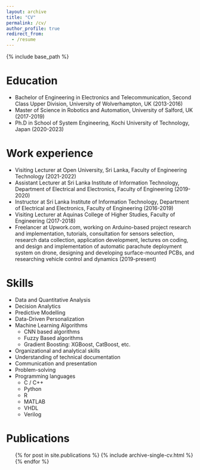 ```yaml
---
layout: archive
title: "CV"
permalink: /cv/
author_profile: true
redirect_from:
  - /resume
---
```


{% include base_path %}

Education
======
* Bachelor of Engineering in Electronics and Telecommunication, Second Class Upper Division, University of Wolverhampton, UK (2013-2016)
* Master of Science in Robotics and Automation, University of Salford, UK (2017-2019)
* Ph.D in School of System Engineering, Kochi University of Technology, Japan (2020-2023)

Work experience
======
* Visiting Lecturer at Open University, Sri Lanka, Faculty of Engineering Technology (2021-2022)
* Assistant Lecturer at Sri Lanka Institute of Information Technology, Department of Electrical and Electronics, Faculty of Engineering (2019-2020)
* Instructor at Sri Lanka Institute of Information Technology, Department of Electrical and Electronics, Faculty of Engineering (2016-2019)
* Visiting Lecturer at Aquinas College of Higher Studies, Faculty of Engineering (2017-2018)
* Freelancer at Upwork.com, working on Arduino-based project research and implementation, tutorials, consultation for sensors selection, research data collection, application development, lectures on coding, and design and implementation of automatic parachute deployment system on drone, designing and developing surface-mounted PCBs, and researching vehicle control and dynamics (2019-present)
  
Skills
======
* Data and Quantitative Analysis
* Decision Analytics
* Predictive Modelling
* Data-Driven Personalization
* Machine Learning Algorithms
    * CNN based algorithms
    * Fuzzy Based algorithms
    * Gradient Boosting: XGBoost, CatBoost, etc.
* Organizational and analytical skills
* Understanding of technical documentation
* Communication and presentation
* Problem-solving
* Programming languages
    * C / C++
    *	Python
    *	R
    *	MATLAB
    *	VHDL
    *	Verilog

Publications
======
  <ul>{% for post in site.publications %}
    {% include archive-single-cv.html %}
  {% endfor %}</ul>
  

